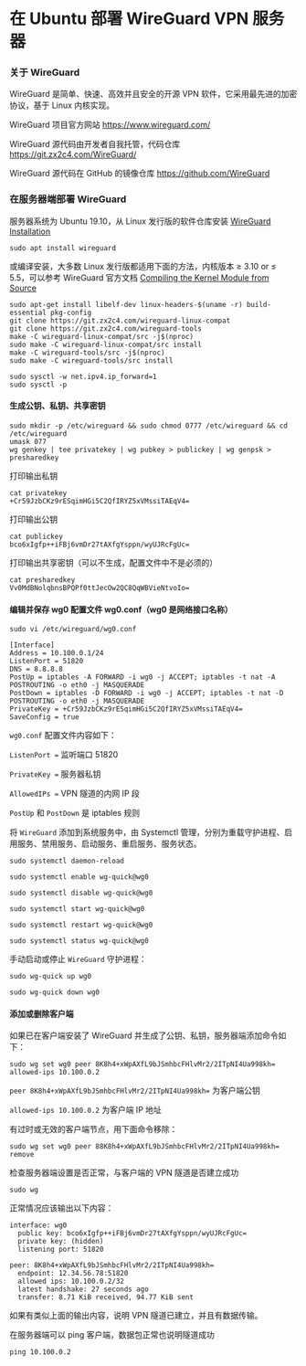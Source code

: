 # 在 Ubuntu 部署 WireGuard VPN 服务器

### 关于 WireGuard

WireGuard 是简单、快速、高效并且安全的开源 VPN 软件，它采用最先进的加密协议，基于 Linux 内核实现。

WireGuard 项目官方网站 https://www.wireguard.com/

WireGuard 源代码由开发者自我托管，代码仓库 https://git.zx2c4.com/WireGuard/

WireGuard 源代码在 GitHub 的镜像仓库 https://github.com/WireGuard

### 在服务器端部署 WireGuard

服务器系统为 Ubuntu 19.10，从 Linux 发行版的软件仓库安装 [WireGuard Installation](https://www.wireguard.com/install/)

```
sudo apt install wireguard
```

或编译安装，大多数 Linux 发行版都适用下面的方法，内核版本 ≥ 3.10 or ≤ 5.5，可以参考 WireGuard 官方文档 [Compiling the Kernel Module from Source](https://www.wireguard.com/compilation/)

```
sudo apt-get install libelf-dev linux-headers-$(uname -r) build-essential pkg-config
git clone https://git.zx2c4.com/wireguard-linux-compat
git clone https://git.zx2c4.com/wireguard-tools
make -C wireguard-linux-compat/src -j$(nproc)
sudo make -C wireguard-linux-compat/src install
make -C wireguard-tools/src -j$(nproc)
sudo make -C wireguard-tools/src install
```

```
sudo sysctl -w net.ipv4.ip_forward=1
sudo sysctl -p
```
#### 生成公钥、私钥、共享密钥

```
sudo mkdir -p /etc/wireguard && sudo chmod 0777 /etc/wireguard && cd /etc/wireguard
umask 077
wg genkey | tee privatekey | wg pubkey > publickey | wg genpsk > presharedkey
```

打印输出私钥

```
cat privatekey
+Cr59JzbCKz9rESqimHGi5C2QfIRYZ5xVMssiTAEqV4=
```

打印输出公钥

```
cat publickey
bco6xIgfp++iFBj6vmDr27tAXfgYsppn/wyUJRcFgUc=
```

打印输出共享密钥（可以不生成，配置文件中不是必须的）

```
cat presharedkey
Vv0MdBNolqbnsBPQPf0ttJecOw2QC8QqWBVieNtvoIo=
```

#### 编辑并保存 wg0 配置文件 wg0.conf（wg0 是网络接口名称）

```
sudo vi /etc/wireguard/wg0.conf
```

```
[Interface]
Address = 10.100.0.1/24
ListenPort = 51820
DNS = 8.8.8.8
PostUp = iptables -A FORWARD -i wg0 -j ACCEPT; iptables -t nat -A POSTROUTING -o eth0 -j MASQUERADE
PostDown = iptables -D FORWARD -i wg0 -j ACCEPT; iptables -t nat -D POSTROUTING -o eth0 -j MASQUERADE
PrivateKey = +Cr59JzbCKz9rESqimHGi5C2QfIRYZ5xVMssiTAEqV4=
SaveConfig = true
```

```wg0.conf``` 配置文件内容如下：

```ListenPort =``` 监听端口 51820

```PrivateKey =``` 服务器私钥

```AllowedIPs =``` VPN 隧道的内网 IP 段

```PostUp``` 和 ```PostDown``` 是 iptables 规则


将 ```WireGuard``` 添加到系统服务中，由 Systemctl 管理，分别为重载守护进程、启用服务、禁用服务、启动服务、重启服务、服务状态。

```sudo systemctl daemon-reload``` 

```sudo systemctl enable wg-quick@wg0```

```sudo systemctl disable wg-quick@wg0```

```sudo systemctl start wg-quick@wg0```

```sudo systemctl restart wg-quick@wg0```

```sudo systemctl status wg-quick@wg0```

手动启动或停止 ```WireGuard``` 守护进程：

```sudo wg-quick up wg0```

```sudo wg-quick down wg0```

#### 添加或删除客户端

如果已在客户端安装了 WireGuard 并生成了公钥、私钥，服务器端添加命令如下：

```
sudo wg set wg0 peer 8K8h4+xWpAXfL9bJSmhbcFHlvMr2/2ITpNI4Ua998kh= allowed-ips 10.100.0.2
```

```peer 8K8h4+xWpAXfL9bJSmhbcFHlvMr2/2ITpNI4Ua998kh=``` 为客户端公钥

```allowed-ips 10.100.0.2``` 为客户端 IP 地址

有过时或无效的客户端节点，用下面命令移除：

```
sudo wg set wg0 peer 88K8h4+xWpAXfL9bJSmhbcFHlvMr2/2ITpNI4Ua998kh= remove
```

检查服务器端设置是否正常，与客户端的 VPN 隧道是否建立成功

```
sudo wg
```

正常情况应该输出以下内容：

```
interface: wg0
  public key: bco6xIgfp++iFBj6vmDr27tAXfgYsppn/wyUJRcFgUc=
  private key: (hidden)
  listening port: 51820

peer: 8K8h4+xWpAXfL9bJSmhbcFHlvMr2/2ITpNI4Ua998kh=
  endpoint: 12.34.56.78:51820
  allowed ips: 10.100.0.2/32
  latest handshake: 27 seconds ago
  transfer: 8.71 KiB received, 94.77 KiB sent
```

如果有类似上面的输出内容，说明 VPN 隧道已建立，并且有数据传输。

在服务器端可以 ping 客户端，数据包正常也说明隧道成功

```
ping 10.100.0.2
```
